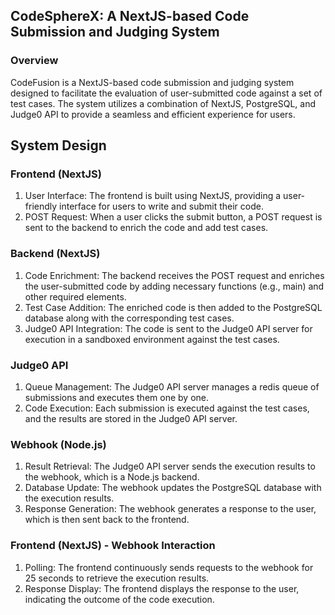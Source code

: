 ## CodeSphereX: A NextJS-based Code Submission and Judging System


### Overview

CodeFusion is a NextJS-based code submission and judging system designed to facilitate the evaluation of user-submitted code against a set of test cases. The system utilizes a combination of NextJS, PostgreSQL, and Judge0 API to provide a seamless and efficient experience for users.


## System Design


### Frontend (NextJS)

1. User Interface: The frontend is built using NextJS, providing a user-friendly interface for users to write and submit their code.
2. POST Request: When a user clicks the submit button, a POST request is sent to the backend to enrich the code and add test cases.

### Backend (NextJS)

1. Code Enrichment: The backend receives the POST request and enriches the user-submitted code by adding necessary functions (e.g., main) and other required elements.
2. Test Case Addition: The enriched code is then added to the PostgreSQL database along with the corresponding test cases.
3. Judge0 API Integration: The code is sent to the Judge0 API server for execution in a sandboxed environment against the test cases.

### Judge0 API

1. Queue Management: The Judge0 API server manages a redis queue of submissions and executes them one by one.
2. Code Execution: Each submission is executed against the test cases, and the results are stored in the Judge0 API server.

### Webhook (Node.js)

1. Result Retrieval: The Judge0 API server sends the execution results to the webhook, which is a Node.js backend.
2. Database Update: The webhook updates the PostgreSQL database with the execution results.
3. Response Generation: The webhook generates a response to the user, which is then sent back to the frontend.

### Frontend (NextJS) - Webhook Interaction

1. Polling: The frontend continuously sends requests to the webhook for 25 seconds to retrieve the execution results.
2. Response Display: The frontend displays the response to the user, indicating the outcome of the code execution.
